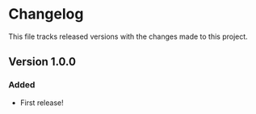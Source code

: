 # Changelog

This file tracks released versions with the changes made to this project.

## Version 1.0.0

### Added

- First release!
